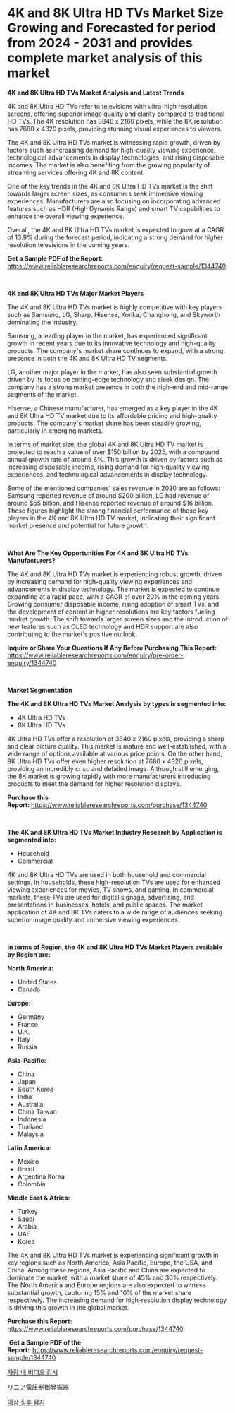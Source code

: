 <p><h1>4K and 8K Ultra HD TVs Market Size Growing and Forecasted for period from 2024 - 2031 and provides complete market analysis of this market</h1></p><p><strong>4K and 8K Ultra HD TVs Market Analysis and Latest Trends</strong></p>
<p><p>4K and 8K Ultra HD TVs refer to televisions with ultra-high resolution screens, offering superior image quality and clarity compared to traditional HD TVs. The 4K resolution has 3840 x 2160 pixels, while the 8K resolution has 7680 x 4320 pixels, providing stunning visual experiences to viewers.</p><p>The 4K and 8K Ultra HD TVs market is witnessing rapid growth, driven by factors such as increasing demand for high-quality viewing experience, technological advancements in display technologies, and rising disposable incomes. The market is also benefiting from the growing popularity of streaming services offering 4K and 8K content.</p><p>One of the key trends in the 4K and 8K Ultra HD TVs market is the shift towards larger screen sizes, as consumers seek immersive viewing experiences. Manufacturers are also focusing on incorporating advanced features such as HDR (High Dynamic Range) and smart TV capabilities to enhance the overall viewing experience.</p><p>Overall, the 4K and 8K Ultra HD TVs market is expected to grow at a CAGR of 13.9% during the forecast period, indicating a strong demand for higher resolution televisions in the coming years.</p></p>
<p><strong>Get a Sample PDF of the Report:&nbsp;</strong> <a href="https://www.reliableresearchreports.com/enquiry/request-sample/1344740">https://www.reliableresearchreports.com/enquiry/request-sample/1344740</a></p>
<p>&nbsp;</p>
<p><strong>4K and 8K Ultra HD TVs Major Market Players</strong></p>
<p><p>The 4K and 8K Ultra HD TVs market is highly competitive with key players such as Samsung, LG, Sharp, Hisense, Konka, Changhong, and Skyworth dominating the industry. </p><p>Samsung, a leading player in the market, has experienced significant growth in recent years due to its innovative technology and high-quality products. The company's market share continues to expand, with a strong presence in both the 4K and 8K Ultra HD TV segments.</p><p>LG, another major player in the market, has also seen substantial growth driven by its focus on cutting-edge technology and sleek design. The company has a strong market presence in both the high-end and mid-range segments of the market.</p><p>Hisense, a Chinese manufacturer, has emerged as a key player in the 4K and 8K Ultra HD TV market due to its affordable pricing and high-quality products. The company's market share has been steadily growing, particularly in emerging markets.</p><p>In terms of market size, the global 4K and 8K Ultra HD TV market is projected to reach a value of over $150 billion by 2025, with a compound annual growth rate of around 8%. This growth is driven by factors such as increasing disposable income, rising demand for high-quality viewing experiences, and technological advancements in display technology.</p><p>Some of the mentioned companies' sales revenue in 2020 are as follows: Samsung reported revenue of around $200 billion, LG had revenue of around $55 billion, and Hisense reported revenue of around $16 billion. These figures highlight the strong financial performance of these key players in the 4K and 8K Ultra HD TV market, indicating their significant market presence and potential for future growth.</p></p>
<p>&nbsp;</p>
<p><strong>What Are The Key Opportunities For 4K and 8K Ultra HD TVs Manufacturers?</strong></p>
<p><p>The 4K and 8K Ultra HD TVs market is experiencing robust growth, driven by increasing demand for high-quality viewing experiences and advancements in display technology. The market is expected to continue expanding at a rapid pace, with a CAGR of over 20% in the coming years. Growing consumer disposable income, rising adoption of smart TVs, and the development of content in higher resolutions are key factors fueling market growth. The shift towards larger screen sizes and the introduction of new features such as OLED technology and HDR support are also contributing to the market's positive outlook.</p></p>
<p><strong>Inquire or Share Your Questions If Any Before Purchasing This Report:</strong> <a href="https://www.reliableresearchreports.com/enquiry/pre-order-enquiry/1344740">https://www.reliableresearchreports.com/enquiry/pre-order-enquiry/1344740</a></p>
<p>&nbsp;</p>
<p><strong>Market Segmentation</strong></p>
<p><strong>The 4K and 8K Ultra HD TVs Market Analysis by types is segmented into:</strong></p>
<p><ul><li>4K Ultra HD TVs</li><li>8K Ultra HD TVs</li></ul></p>
<p><p>4K Ultra HD TVs offer a resolution of 3840 x 2160 pixels, providing a sharp and clear picture quality. This market is mature and well-established, with a wide range of options available at various price points. On the other hand, 8K Ultra HD TVs offer even higher resolution at 7680 x 4320 pixels, providing an incredibly crisp and detailed image. Although still emerging, the 8K market is growing rapidly with more manufacturers introducing products to meet the demand for higher resolution displays.</p></p>
<p><strong>Purchase this Report:&nbsp;</strong><a href="https://www.reliableresearchreports.com/purchase/1344740">https://www.reliableresearchreports.com/purchase/1344740</a></p>
<p>&nbsp;</p>
<p><strong>The 4K and 8K Ultra HD TVs Market Industry Research by Application is segmented into:</strong></p>
<p><ul><li>Household</li><li>Commercial</li></ul></p>
<p><p>4K and 8K Ultra HD TVs are used in both household and commercial settings. In households, these high-resolution TVs are used for enhanced viewing experiences for movies, TV shows, and gaming. In commercial markets, these TVs are used for digital signage, advertising, and presentations in businesses, hotels, and public spaces. The market application of 4K and 8K TVs caters to a wide range of audiences seeking superior image quality and immersive viewing experiences.</p></p>
<p>&nbsp;</p>
<p><strong>In terms of Region, the 4K and 8K Ultra HD TVs Market Players available by Region are:</strong></p>
<p>
    <p> <strong> North America: </strong>
        <ul>
            <li>United States</li>
            <li>Canada</li>
        </ul>
        </p> 
    <p> <strong> Europe: </strong>
        <ul>
            <li>Germany</li>
            <li>France</li>
            <li>U.K.</li>
            <li>Italy</li>
            <li>Russia</li>
        </ul>
        </p> 
    <p> <strong> Asia-Pacific: </strong>
        <ul>
            <li>China</li>
            <li>Japan</li>
            <li>South Korea</li>
            <li>India</li>
            <li>Australia</li>
            <li>China Taiwan</li>
            <li>Indonesia</li>
            <li>Thailand</li>
            <li>Malaysia</li>
        </ul>
        </p> 
    <p> <strong> Latin America: </strong>
        <ul>
            <li>Mexico</li>
            <li>Brazil</li>
            <li>Argentina Korea</li>
            <li>Colombia</li>
        </ul>
        </p> 
    <p> <strong> Middle East & Africa: </strong>
        <ul>
            <li>Turkey</li>
            <li>Saudi</li>
            <li>Arabia</li>
            <li>UAE</li>
            <li>Korea</li>
        </ul>
    </p>
    </p>
<p><p>The 4K and 8K Ultra HD TVs market is experiencing significant growth in key regions such as North America, Asia Pacific, Europe, the USA, and China. Among these regions, Asia Pacific and China are expected to dominate the market, with a market share of 45% and 30% respectively. The North America and Europe regions are also expected to witness substantial growth, capturing 15% and 10% of the market share respectively. The increasing demand for high-resolution display technology is driving this growth in the global market.</p></p>
<p><strong>Purchase this Report: </strong><a href="https://www.reliableresearchreports.com/purchase/1344740">https://www.reliableresearchreports.com/purchase/1344740</a></p>
<p>&nbsp;<strong>Get a Sample PDF of the Report:&nbsp;&nbsp;</strong><a href="https://www.reliableresearchreports.com/enquiry/request-sample/1344740">https://www.reliableresearchreports.com/enquiry/request-sample/1344740</a></p>
<p><strong></strong></p>
<p><p><a href="https://github.com/Howaoole34545/Market-Research-Report-List-1/blob/main/58846586021.md">차량 내 비디오 감시</a></p><p><a href="https://medium.com/@frankfurter35566/2024%E5%B9%B4%E3%81%8B%E3%82%892031%E5%B9%B4%E3%81%BE%E3%81%A7%E3%81%AE%E6%9C%9F%E9%96%93%E3%81%AB%E4%BA%88%E6%B8%AC%E3%81%95%E3%82%8C%E3%81%9F%E3%83%AA%E3%83%8B%E3%82%A2%E9%9B%BB%E5%9C%A7%E5%88%B6%E5%BE%A1%E7%99%BA%E6%8C%AF%E5%99%A8%E3%81%AE%E5%B8%82%E5%A0%B4%E5%88%86%E6%9E%90%E3%81%A8%E3%82%B5%E3%82%A4%E3%82%BA%E4%BA%88%E6%B8%AC-940bc13e8946">リニア電圧制御発振器</a></p><p><a href="https://github.com/JackieFauhey9089475/Market-Research-Report-List-1/blob/main/82154606022.md">이상 징후 탐지</a></p></p>